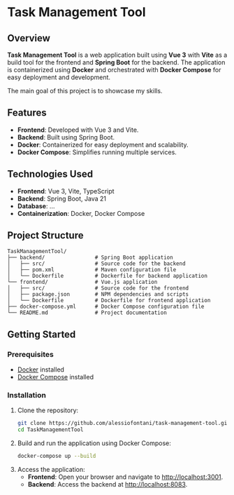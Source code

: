 # Task Management Tool

## Overview
**Task Management Tool** is a web application built using **Vue 3** with **Vite** as a build tool for the frontend and **Spring Boot** for the backend. The application is containerized using **Docker** and orchestrated with **Docker Compose** for easy deployment and development.

The main goal of this project is to showcase my skills.

## Features
- **Frontend**: Developed with Vue 3 and Vite.
- **Backend**: Built using Spring Boot.
- **Docker**: Containerized for easy deployment and scalability.
- **Docker Compose**: Simplifies running multiple services.

## Technologies Used
- **Frontend**: Vue 3, Vite, TypeScript
- **Backend**: Spring Boot, Java 21
- **Database**: ...
- **Containerization**: Docker, Docker Compose

## Project Structure
```
TaskManagementTool/
├── backend/                # Spring Boot application
│   ├── src/                # Source code for the backend
│   ├── pom.xml             # Maven configuration file
│   └── Dockerfile          # Dockerfile for backend application
└── frontend/               # Vue.js application
│   ├── src/                # Source code for the frontend
│   ├── package.json        # NPM dependencies and scripts
│   └── Dockerfile          # Dockerfile for frontend application
├── docker-compose.yml      # Docker Compose configuration file
└── README.md               # Project documentation
```

## Getting Started

### Prerequisites
- [Docker](https://www.docker.com/get-started) installed
- [Docker Compose](https://docs.docker.com/compose/install/) installed

### Installation
1. Clone the repository:
   ```bash
   git clone https://github.com/alessiofontani/task-management-tool.git
   cd TaskManagementTool

2. Build and run the application using Docker Compose:
    ```bash
    docker-compose up --build

3. Access the application:
   - **Frontend**: Open your browser and navigate to [http://localhost:3001](http://localhost:3001).
   - **Backend**: Access the backend at [http://localhost:8083](http://localhost:8083).